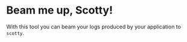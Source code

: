 # Beam me up, Scotty!

With this tool you can beam your logs produced by your application to `scotty`.